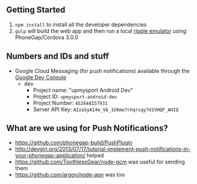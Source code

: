 ## Getting Started

1. `npm install` to install all the developer dependencies
2. `gulp` will build the web app and then run a local [ripple emulator](http://emulate.phonegap.com/) using PhoneGap/Cordova 3.0.0

## Numbers and IDs and stuff

* Google Cloud Messaging (for push notifications) available through the [Google Dev Console](https://cloud.google.com/console/project)
  * dev
    * Project name: "upmysport Android Dev"
    * Project ID: `upmysport-android-dev`
    * Project Number: `452648157931`
    * Server API Key: `AIzaSyA14e_Vb_1U6me7rhqrcqy7d1VHQF_AHIQ`

## What are we using for Push Notifications?

* https://github.com/phonegap-build/PushPlugin
* http://devgirl.org/2013/07/17/tutorial-implement-push-notifications-in-your-phonegap-application/ helped
* https://github.com/ToothlessGear/node-gcm was useful for sending them
* https://github.com/argon/node-apn was too